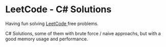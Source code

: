 # LeetCode - C# Solutions 

Having fun solving  [LeetCode ](https://leetcode.com/problemset/all/) free problems.

C# Solutions, some of them with brute force / naive approachs, but with a good memory usage and performance.
